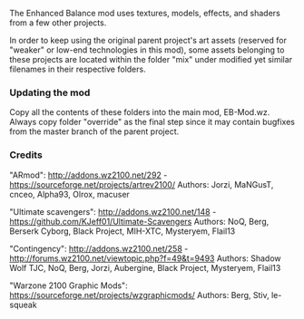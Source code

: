 The Enhanced Balance mod uses textures, models, effects, and shaders from a few other projects.

In order to keep using the original parent project's art assets (reserved for "weaker" or low-end technologies in this mod), some assets belonging to these
projects are located within the folder "mix" under modified yet similar filenames in their respective folders.

### Updating the mod
Copy all the contents of these folders into the main mod, EB-Mod.wz. Always copy folder "override" as the final step since it may
contain bugfixes from the master branch of the parent project.

### Credits
"ARmod": http://addons.wz2100.net/292 - https://sourceforge.net/projects/artrev2100/
Authors: Jorzi, MaNGusT, cnceo, Alpha93, Olrox, macuser

"Ultimate scavengers":  http://addons.wz2100.net/148 - https://github.com/KJeff01/Ultimate-Scavengers
Authors: NoQ, Berg, Berserk Cyborg, Black Project, MIH-XTC, Mysteryem, Flail13

"Contingency": http://addons.wz2100.net/258 - http://forums.wz2100.net/viewtopic.php?f=49&t=9493
Authors: Shadow Wolf TJC, NoQ, Berg, Jorzi, Aubergine, Black Project, Mysteryem, Flail13

"Warzone 2100 Graphic Mods": https://sourceforge.net/projects/wzgraphicmods/
Authors: Berg, Stiv, le-squeak